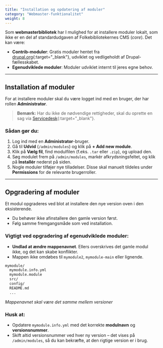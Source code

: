 ```yaml
---
title: "Installation og opdatering af moduler"
category: "Webmaster-funktionalitet"
weight: 8
---
```


Som **webmasterbibliotek** har I mulighed for at installere moduler lokalt, som ikke er en del af standardudgaven af Folkebibliotekernes CMS (*core*). Det kan være:

- **Contrib-moduler**: Gratis moduler hentet fra [drupal.org](https://new.drupal.org/home){:target="_blank"}, udviklet og vedligeholdt af Drupal-fællesskabet.
- **Egenudviklede moduler**: Moduler udviklet internt til jeres egne behov.

---

## Installation af moduler

For at installere moduler skal du være logget ind med en bruger, der har rollen **Administrator**.

> **Bemærk:** Har du ikke de nødvendige rettigheder, skal du oprette en sag via [Servicedesk](https://detdigitalefolkebibliotek.atlassian.net/servicedesk/customer/portals){:target="_blank"}.

### Sådan gør du:

1. Log ind med en **Administrator**-bruger.
2. Gå til **Udvid** (`/admin/modules`) og klik på **+ Add new module**.
3. Klik på **Vælg fil**, find modulfilen (f.eks. `.tar` eller `.zip`), og upload den.
4. Søg modulet frem på `/admin/modules`, markér afkrydsningsfeltet, og klik på **Installér** nederst på siden.
5. Nogle moduler tilføjer nye tilladelser. Disse skal manuelt tildeles under **Permissions** for de relevante brugerroller.

---

## Opgradering af moduler

Et modul opgraderes ved blot at installere den nye version oven i den eksisterende.

- Du behøver ikke afinstallere den gamle version først.
- Følg samme fremgangsmåde som ved installation.

### Vigtigt ved opgradering af egenudviklede moduler:

- **Undlad at ændre mappenavnet**. Ellers overskrives det gamle modul ikke, og det kan skabe konflikter. 
- Mappen ikke omdøbes til `mymodule2`, `mymodule-main` eller lignende.


```bash
mymodule/
  mymodule.info.yml
  mymodule.module
  src/
  config/
  README.md
  ...
```
*Mappenavnet skal være det samme mellem versioner*

### Husk at:

- Opdatere `mymodule.info.yml` med det korrekte **modulnavn** og **versionsnummer**.
- Skift altid versionsnummer ved hver ny version – det vises på `/admin/modules`, så du kan bekræfte, at den rigtige version er i brug.
